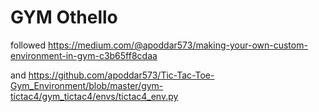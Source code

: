 # GYM Othello

followed https://medium.com/@apoddar573/making-your-own-custom-environment-in-gym-c3b65ff8cdaa

and https://github.com/apoddar573/Tic-Tac-Toe-Gym_Environment/blob/master/gym-tictac4/gym_tictac4/envs/tictac4_env.py